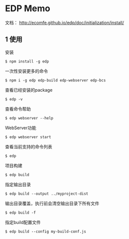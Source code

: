 # EDP Memo


文档： http://ecomfe.github.io/edp/doc/initialization/install/


## 1 使用


安装

    $ npm install -g edp

一次性安装更多的命令

    $ npm i -g edp edp-build edp-webserver edp-bcs

查看已经安装的package

    $ edp -v

查看命令帮助

    $ edp webserver --help


WebServer功能

    $ edp webserver start

查看当前支持的命令列表

    $ edp

项目构建

    $ edp build

指定输出目录

    $ edp build --output ../myproject-dist

输出目录覆盖，执行前会清空输出目录下所有文件

    $ edp build -f

指定build配置文件

    $ edp build --config my-build-conf.js



